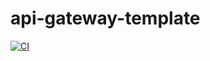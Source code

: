 # api-gateway-template

<a href="https://github.com/shaliamekh/api-gateway-template/actions?query=workflow%3A+branch%3Amain++" target="_blank">
    <img src="https://github.com/shaliamekh/api-gateway-template/actions/workflows/ci.yaml/badge.svg?branch=main&event=push" alt="CI">
</a>
